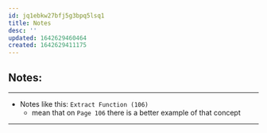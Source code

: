 ```yaml
---
id: jq1ebkw27bfj5g3bpq5lsq1
title: Notes
desc: ''
updated: 1642629460464
created: 1642629411175
---
```



## Notes:

---

- Notes like this: `Extract Function (106)`
  - mean that on `Page 106` there is a better example of that concept

---
